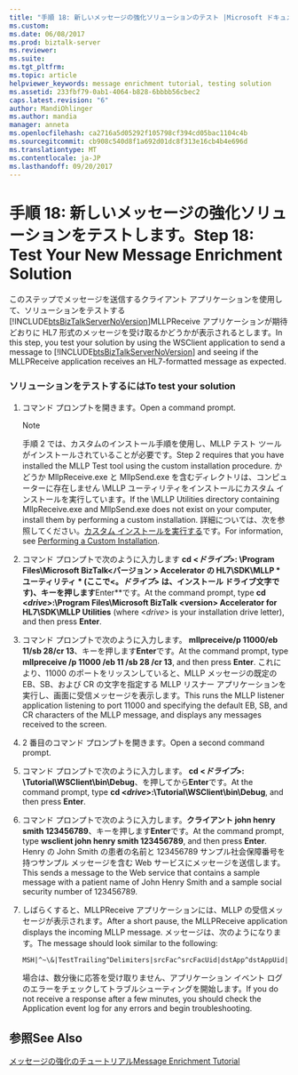```yaml
---
title: "手順 18: 新しいメッセージの強化ソリューションのテスト |Microsoft ドキュメント"
ms.custom: 
ms.date: 06/08/2017
ms.prod: biztalk-server
ms.reviewer: 
ms.suite: 
ms.tgt_pltfrm: 
ms.topic: article
helpviewer_keywords: message enrichment tutorial, testing solution
ms.assetid: 233fbf79-0ab1-4064-b828-6bbbb56cbec2
caps.latest.revision: "6"
author: MandiOhlinger
ms.author: mandia
manager: anneta
ms.openlocfilehash: ca2716a5d05292f105798cf394cd05bac1104c4b
ms.sourcegitcommit: cb908c540d8f1a692d01dc8f313e16cb4b4e696d
ms.translationtype: MT
ms.contentlocale: ja-JP
ms.lasthandoff: 09/20/2017
---
```

# <a name="step-18-test-your-new-message-enrichment-solution"></a><span data-ttu-id="fc902-102">手順 18: 新しいメッセージの強化ソリューションをテストします。</span><span class="sxs-lookup"><span data-stu-id="fc902-102">Step 18: Test Your New Message Enrichment Solution</span></span>
<span data-ttu-id="fc902-103">このステップでメッセージを送信するクライアント アプリケーションを使用して、ソリューションをテストする[!INCLUDE[btsBizTalkServerNoVersion](../../includes/btsbiztalkservernoversion-md.md)]MLLPReceive アプリケーションが期待どおりに HL7 形式のメッセージを受け取るかどうかが表示されるとします。</span><span class="sxs-lookup"><span data-stu-id="fc902-103">In this step, you test your solution by using the WSClient application to send a message to [!INCLUDE[btsBizTalkServerNoVersion](../../includes/btsbiztalkservernoversion-md.md)] and seeing if the MLLPReceive application receives an HL7-formatted message as expected.</span></span>  
  
### <a name="to-test-your-solution"></a><span data-ttu-id="fc902-104">ソリューションをテストするには</span><span class="sxs-lookup"><span data-stu-id="fc902-104">To test your solution</span></span>  
  
1.  <span data-ttu-id="fc902-105">コマンド プロンプトを開きます。</span><span class="sxs-lookup"><span data-stu-id="fc902-105">Open a command prompt.</span></span>  
  
    > [!NOTE]
    >  <span data-ttu-id="fc902-106">手順 2 では、カスタムのインストール手順を使用し、MLLP テスト ツールがインストールされていることが必要です。</span><span class="sxs-lookup"><span data-stu-id="fc902-106">Step 2 requires that you have installed the MLLP Test tool using the custom installation procedure.</span></span> <span data-ttu-id="fc902-107">かどうか MllpReceive.exe と MllpSend.exe を含むディレクトリは、コンピューターに存在しません \MLLP ユーティリティをインストールにカスタム インストールを実行しています。</span><span class="sxs-lookup"><span data-stu-id="fc902-107">If the \MLLP Utilities directory containing MllpReceive.exe and MllpSend.exe does not exist on your computer, install them by performing a custom installation.</span></span> <span data-ttu-id="fc902-108">詳細については、次を参照してください。[カスタム インストールを実行する](http://msdn.microsoft.com/library/e55c86e1-af63-49ba-8510-d177e1b96692)です。</span><span class="sxs-lookup"><span data-stu-id="fc902-108">For information, see [Performing a Custom Installation](http://msdn.microsoft.com/library/e55c86e1-af63-49ba-8510-d177e1b96692).</span></span>  
  
2.  <span data-ttu-id="fc902-109">コマンド プロンプトで次のように入力します **cd \<*ドライブ*>: \Program Files\Microsoft BizTalk\<バージョン > Accelerator の HL7\SDK\MLLP * ユーティリティ * (ここで\<。*ドライブ*> は、インストール ドライブ文字です)、キーを押します**Enter**です。</span><span class="sxs-lookup"><span data-stu-id="fc902-109">At the command prompt, type **cd \<*drive*>:\Program Files\Microsoft BizTalk \<version> Accelerator for HL7\SDK\MLLP Utilities** (where \<*drive*> is your installation drive letter), and then press **Enter**.</span></span>  
  
3.  <span data-ttu-id="fc902-110">コマンド プロンプトで次のように入力します。 **mllpreceive/p 11000/eb 11/sb 28/cr 13**、キーを押します**Enter**です。</span><span class="sxs-lookup"><span data-stu-id="fc902-110">At the command prompt, type **mllpreceive /p 11000 /eb 11 /sb 28 /cr 13**, and then press **Enter**.</span></span> <span data-ttu-id="fc902-111">これにより、11000 のポートをリッスンしていると、MLLP メッセージの既定の EB、SB、および CR の文字を指定する MLLP リスナー アプリケーションを実行し、画面に受信メッセージを表示します。</span><span class="sxs-lookup"><span data-stu-id="fc902-111">This runs the MLLP listener application listening to port 11000 and specifying the default EB, SB, and CR characters of the MLLP message, and displays any messages received to the screen.</span></span>  
  
4.  <span data-ttu-id="fc902-112">2 番目のコマンド プロンプトを開きます。</span><span class="sxs-lookup"><span data-stu-id="fc902-112">Open a second command prompt.</span></span>  
  
5.  <span data-ttu-id="fc902-113">コマンド プロンプトで次のように入力します。  **cd \<*ドライブ*>: \Tutorial\WSClient\bin\Debug**、を押してから**Enter**です。</span><span class="sxs-lookup"><span data-stu-id="fc902-113">At the command prompt, type **cd \<*drive*>:\Tutorial\WSClient\bin\Debug**, and then press **Enter**.</span></span>  
  
6.  <span data-ttu-id="fc902-114">コマンド プロンプトで次のように入力します。**クライアント john henry smith 123456789**、キーを押します**Enter**です。</span><span class="sxs-lookup"><span data-stu-id="fc902-114">At the command prompt, type **wsclient john henry smith 123456789**, and then press **Enter**.</span></span> <span data-ttu-id="fc902-115">Henry の John Smith の患者の名前と 123456789 サンプル社会保障番号を持つサンプル メッセージを含む Web サービスにメッセージを送信します。</span><span class="sxs-lookup"><span data-stu-id="fc902-115">This sends a message to the Web service that contains a sample message with a patient name of John Henry Smith and a sample social security number of 123456789.</span></span>  
  
7.  <span data-ttu-id="fc902-116">しばらくすると、MLLPReceive アプリケーションには、MLLP の受信メッセージが表示されます。</span><span class="sxs-lookup"><span data-stu-id="fc902-116">After a short pause, the MLLPReceive application displays the incoming MLLP message.</span></span> <span data-ttu-id="fc902-117">メッセージは、次のようになります。</span><span class="sxs-lookup"><span data-stu-id="fc902-117">The message should look similar to the following:</span></span>  
  
    ```  
    MSH|^~\&|TestTrailing^Delimiters|srcFac^srcFacUid|dstApp^dstAppUid|dstFac^dstFacUid|200307092343|sec|ADT^A04|msgid2134|P|2.2PID|||123456789||smith^john  
    ```  
  
     <span data-ttu-id="fc902-118">場合は、数分後に応答を受け取りません、アプリケーション イベント ログのエラーをチェックしてトラブルシューティングを開始します。</span><span class="sxs-lookup"><span data-stu-id="fc902-118">If you do not receive a response after a few minutes, you should check the Application event log for any errors and begin troubleshooting.</span></span>  
  
## <a name="see-also"></a><span data-ttu-id="fc902-119">参照</span><span class="sxs-lookup"><span data-stu-id="fc902-119">See Also</span></span>  
 [<span data-ttu-id="fc902-120">メッセージの強化のチュートリアル</span><span class="sxs-lookup"><span data-stu-id="fc902-120">Message Enrichment Tutorial</span></span>](../../adapters-and-accelerators/accelerator-hl7/message-enrichment-tutorial.md)
